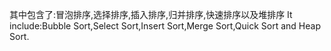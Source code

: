 其中包含了:冒泡排序,选择排序,插入排序,归并排序,快速排序以及堆排序
It include:Bubble Sort,Select Sort,Insert Sort,Merge Sort,Quick Sort and Heap Sort.
